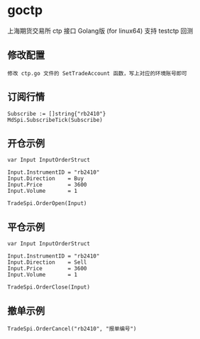 # goctp
上海期货交易所 ctp 接口 Golang版 (for linux64)
支持 testctp 回测

## 修改配置
    修改 ctp.go 文件的 SetTradeAccount 函数，写上对应的环境账号即可

## 订阅行情
    Subscribe := []string{"rb2410"}
    MdSpi.SubscribeTick(Subscribe)

## 开仓示例
    var Input InputOrderStruct

    Input.InstrumentID = "rb2410"
    Input.Direction    = Buy
    Input.Price        = 3600
    Input.Volume       = 1

    TradeSpi.OrderOpen(Input)

## 平仓示例
    var Input InputOrderStruct

    Input.InstrumentID = "rb2410"
    Input.Direction    = Sell
    Input.Price        = 3600
    Input.Volume       = 1

    TradeSpi.OrderClose(Input)

## 撤单示例
    TradeSpi.OrderCancel("rb2410", "报单编号")